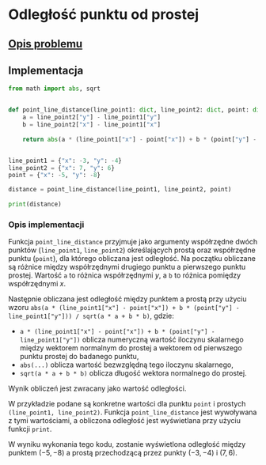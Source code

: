 # Odległość punktu od prostej

## [Opis problemu](../../../../algorithms/2d-geometry/point-line-distance.md)


## Implementacja

```python linenums="1"
from math import abs, sqrt


def point_line_distance(line_point1: dict, line_point2: dict, point: dict) -> float:
    a = line_point2["y"] - line_point1["y"]
    b = line_point2["x"] - line_point1["x"]
    
    return abs(a * (line_point1["x"] - point["x"]) + b * (point["y"] - line_point1["y"])) / sqrt(a * a + b * b)


line_point1 = {"x": -3, "y": -4}
line_point2 = {"x": 7, "y": 6}
point = {"x": -5, "y": -8}

distance = point_line_distance(line_point1, line_point2, point)
    
print(distance)
```


### Opis implementacji

Funkcja `point_line_distance` przyjmuje jako argumenty współrzędne dwóch punktów (`line_point1`, `line_point2`) określających prostą oraz współrzędne punktu (`point`), dla którego obliczana jest odległość. Na początku obliczane są różnice między współrzędnymi drugiego punktu a pierwszego punktu prostej. Wartość `a` to różnica współrzędnymi $y$, a `b` to różnica pomiędzy współrzędnymi $x$.

Następnie obliczana jest odległość między punktem a prostą przy użyciu wzoru `abs(a * (line_point1["x"] - point["x"]) + b * (point["y"] - line_point1["y"])) / sqrt(a * a + b * b)`, gdzie:

- `a * (line_point1["x"] - point["x"]) + b * (point["y"] - line_point1["y"])` oblicza numeryczną wartość iloczynu skalarnego między wektorem normalnym do prostej a wektorem od pierwszego punktu prostej do badanego punktu,
- `abs(...)` oblicza wartość bezwzględną tego iloczynu skalarnego,
- `sqrt(a * a + b * b)` oblicza długość wektora normalnego do prostej.

Wynik obliczeń jest zwracany jako wartość odległości.

W przykładzie podane są konkretne wartości dla punktu `point` i prostych `(line_point1, line_point2)`. Funkcja `point_line_distance` jest wywoływana z tymi wartościami, a obliczona odległość jest wyświetlana przy użyciu funkcji `print`.

W wyniku wykonania tego kodu, zostanie wyświetlona odległość między punktem $(-5, -8)$ a prostą przechodzącą przez punkty $(-3, -4)$ i $(7, 6)$.

